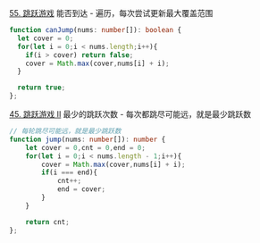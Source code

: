 
[55. 跳跃游戏](https://leetcode.cn/problems/jump-game/) 能否到达 - 遍历，每次尝试更新最大覆盖范围

```typescript
function canJump(nums: number[]): boolean {
  let cover = 0;
  for(let i = 0;i < nums.length;i++){
    if(i > cover) return false;
    cover = Math.max(cover,nums[i] + i);
  }  

  return true;
};
```


[45. 跳跃游戏 II](https://leetcode.cn/problems/jump-game-ii/) 最少的跳跃次数 - 每次都跳尽可能远，就是最少跳跃数

```typescript
// 每轮跳尽可能远，就是最少跳跃数
function jump(nums: number[]): number {
    let cover = 0,cnt = 0,end = 0;
    for(let i = 0;i < nums.length - 1;i++){
        cover = Math.max(cover,nums[i] + i);
        if(i === end){
            cnt++;
            end = cover;
        }
    }

    return cnt;
};
```

